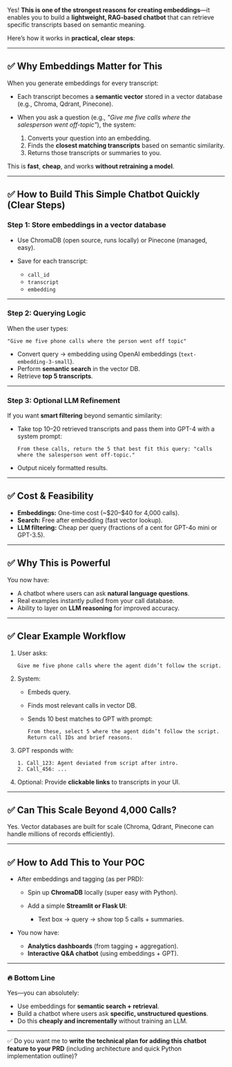 Yes! **This is one of the strongest reasons for creating embeddings**—it enables you to build a **lightweight, RAG-based chatbot** that can retrieve specific transcripts based on semantic meaning.

Here’s how it works in **practical, clear steps**:

---

## ✅ **Why Embeddings Matter for This**

When you generate embeddings for every transcript:

* Each transcript becomes a **semantic vector** stored in a vector database (e.g., Chroma, Qdrant, Pinecone).
* When you ask a question (e.g., *"Give me five calls where the salesperson went off-topic"*), the system:

  1. Converts your question into an embedding.
  2. Finds the **closest matching transcripts** based on semantic similarity.
  3. Returns those transcripts or summaries to you.

This is **fast**, **cheap**, and works **without retraining a model**.

---

## ✅ **How to Build This Simple Chatbot Quickly (Clear Steps)**

### **Step 1: Store embeddings in a vector database**

* Use ChromaDB (open source, runs locally) or Pinecone (managed, easy).
* Save for each transcript:

  * `call_id`
  * `transcript`
  * `embedding`

---

### **Step 2: Querying Logic**

When the user types:

```
"Give me five phone calls where the person went off topic"
```

* Convert query → embedding using OpenAI embeddings (`text-embedding-3-small`).
* Perform **semantic search** in the vector DB.
* Retrieve **top 5 transcripts**.

---

### **Step 3: Optional LLM Refinement**

If you want **smart filtering** beyond semantic similarity:

* Take top 10–20 retrieved transcripts and pass them into GPT-4 with a system prompt:

  ```
  From these calls, return the 5 that best fit this query: "calls where the salesperson went off-topic."
  ```
* Output nicely formatted results.

---

## ✅ **Cost & Feasibility**

* **Embeddings:** One-time cost (\~\$20–\$40 for 4,000 calls).
* **Search:** Free after embedding (fast vector lookup).
* **LLM filtering:** Cheap per query (fractions of a cent for GPT-4o mini or GPT-3.5).

---

## ✅ **Why This is Powerful**

You now have:

* A chatbot where users can ask **natural language questions**.
* Real examples instantly pulled from your call database.
* Ability to layer on **LLM reasoning** for improved accuracy.

---

## ✅ **Clear Example Workflow**

1. User asks:

   ```
   Give me five phone calls where the agent didn’t follow the script.
   ```
2. System:

   * Embeds query.
   * Finds most relevant calls in vector DB.
   * Sends 10 best matches to GPT with prompt:

     ```
     From these, select 5 where the agent didn’t follow the script. Return call IDs and brief reasons.
     ```
3. GPT responds with:

   ```
   1. Call_123: Agent deviated from script after intro.
   2. Call_456: ...
   ```
4. Optional: Provide **clickable links** to transcripts in your UI.

---

## ✅ **Can This Scale Beyond 4,000 Calls?**

Yes. Vector databases are built for scale (Chroma, Qdrant, Pinecone can handle millions of records efficiently).

---

## ✅ **How to Add This to Your POC**

* After embeddings and tagging (as per PRD):

  * Spin up **ChromaDB** locally (super easy with Python).
  * Add a simple **Streamlit or Flask UI**:

    * Text box → query → show top 5 calls + summaries.
* You now have:

  * **Analytics dashboards** (from tagging + aggregation).
  * **Interactive Q\&A chatbot** (using embeddings + GPT).

---

### 🔥 **Bottom Line**

Yes—you can absolutely:

* Use embeddings for **semantic search + retrieval**.
* Build a chatbot where users ask **specific, unstructured questions**.
* Do this **cheaply and incrementally** without training an LLM.

---

✅ Do you want me to **write the technical plan for adding this chatbot feature to your PRD** (including architecture and quick Python implementation outline)?
